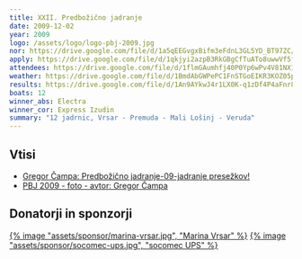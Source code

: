 ```yaml
---
title: XXII. Predbožično jadranje
date: 2009-12-02
year: 2009
logo: /assets/logo/logo-pbj-2009.jpg
nor: https://drive.google.com/file/d/1a5qEEGvgxBifm3eFdnL3GL5YD_BT97ZC/view?usp=sharing
apply: https://drive.google.com/file/d/1qkjyi2azpB3RkGBgCfTuATo8uwwVf5fs/view?usp=sharing
attendees: https://drive.google.com/file/d/1flmGAumhfj40P0Yp6wPv4V81NX1TiL0H/view?usp=sharing
weather: https://drive.google.com/file/d/1BmdAbGWPePC1FnSTGoEIKR3KOZ05pqpF/view?usp=sharing
results: https://drive.google.com/file/d/1An9AYkwJ4r1LX0K-q1zDf4P4aFnr8-JJ/view?usp=sharing
boats: 12
winner_abs: Electra
winner_cor: Express Izudin
summary: "12 jadrnic, Vrsar - Premuda - Mali Lošinj - Veruda"
---
```


## Vtisi
 - [Gregor Čampa: Predbožično jadranje-09-jadranje presežkov!](http://www.jadralniklub-nm.si/si/prispevki/detajl/?id=360)
 - [PBJ 2009 - foto - avtor: Gregor Čampa](https://photos.app.goo.gl/1iiUkLBm5X9gbTBe6)

## Donatorji in sponzorji

[{% image "assets/sponsor/marina-vrsar.jpg", "Marina Vrsar" %}](http://montraker.hr/)
[{% image "assets/sponsor/socomec-ups.jpg", "socomec UPS" %}]()
